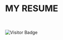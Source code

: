 <h1>MY RESUME</h1>
<br>
<br>
<img alt="Visitor Badge" src="https://visitor-badge.feriirawann.repl.co?username=suryask27&repo=Resume&label=VISITS&style=plastic&color=%23457BFF&contentType=svg">
